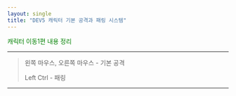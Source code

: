 ```yaml
---
layout: single
title: "DEV5 캐릭터 기본 공격과 패링 시스템"
---
```


<span style = "color:green">캐릭터 이동1편 내용 정리</span>

***

> 왼쪽 마우스, 오른쪽 마우스 - 기본 공격
>
> Left Ctrl - 패링

***

<br/>